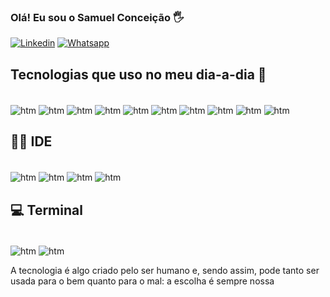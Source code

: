 
### Olá! Eu sou o Samuel Conceição 🖐️


[![Linkedin](https://img.shields.io/badge/LinkedIn-0077B5?style=for-the-badge&logo=linkedin&logoColor=white)](https://www.linkedin.com/in/samuel-concei%C3%A7%C3%A3o-16197aa6/)
[![Whatsapp](https://img.shields.io/badge/WhatsApp-25D366?style=for-the-badge&logo=whatsapp&logoColor=white)](https://wa.me/5511954643383)


## Tecnologias que uso no meu dia-a-dia 🚀 


<div style="display: inline_block"><br/>
   <img align="center"  alt="htm" src=https://img.shields.io/badge/Robot%20Framework-000000?style=for-the-badge&logo=robot-framework&logoColor=white/>
   <img align="center"  alt="htm" src=https://img.shields.io/badge/Selenium-43B02A?style=for-the-badge&logo=Selenium&logoColor=white></a>
   <img align="center"  alt="htm" src="https://img.shields.io/badge/HTML5-E34F26?style=for-the-badge&logo=html5&logoColor=white"></a> 
   <img align="center"  alt="htm" src="https://img.shields.io/badge/JavaScript-323330?style=for-the-badge&logo=javascript&logoColor=F7DF1E"></a>
   <img align="center"  alt="htm" src=https://img.shields.io/badge/Postman-FF6C37?style=for-the-badge&logo=Postman&logoColor=white></a>
   <img align="center"  alt="htm" src=https://img.shields.io/badge/Swagger-85EA2D?style=for-the-badge&logo=Swagger&logoColor=white></a>
   <img align="center"  alt="htm" src="https://img.shields.io/badge/Java-ED8B00?style=for-the-badge&logo=openjdk&logoColor=white"></a>
   <img align="center"  alt="htm" src="https://img.shields.io/badge/Node.js-43853D?style=for-the-badge&logo=node.js&logoColor=white"></a>
   <img align="center"  alt="htm" src=https://img.shields.io/badge/Oracle-F80000?style=for-the-badge&logo=Oracle&logoColor=white></a>
   <img align="center"  alt="htm" src=https://img.shields.io/badge/MySQL-005C84?style=for-the-badge&logo=mysql&logoColor=white></a>
   
    

##  👨‍💻 IDE
<div style="display: inline_block"><br/>
   <img align="center"  alt="htm" src="https://img.shields.io/badge/Eclipse-2C2255?style=for-the-badge&logo=eclipse&logoColor=white" />
   <img align="center"  alt="htm" src="https://img.shields.io/badge/IntelliJ_IDEA-000000.svg?style=for-the-badge&logo=intellij-idea&logoColor=white"></a>
    <img align="center"  alt="htm" src="https://img.shields.io/badge/Visual_Studio_Code-0078D4?style=for-the-badge&logo=visual%20studio%20code&logoColor=white"></a>
    <img align="center"  alt="htm" src="https://img.shields.io/badge/Notepad++-90E59A.svg?style=for-the-badge&logo=notepad%2B%2B&logoColor=black"></a>
   
## 💻 Terminal
<div style="display: inline_block"><br/>
   <img align="center"  alt="htm" src="https://img.shields.io/badge/GIT-E44C30?style=for-the-badge&logo=git&logoColor=white" />
    <img align="center"  alt="htm" src="https://img.shields.io/badge/windows%20terminal-4D4D4D?style=for-the-badge&logo=windows%20terminal&logoColor=white"></a>




 </div>

A tecnologia é algo criado pelo ser humano e, sendo assim, pode tanto ser usada para o bem quanto para o mal: a escolha é sempre nossa
